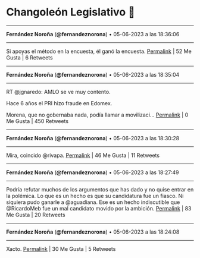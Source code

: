 # Changoleón Legislativo 🙈
*****
**Fernández Noroña** (**@fernandeznorona**) • 05-06-2023 a las 18:36:06
*****
Si apoyas el método en la encuesta, él ganó la encuesta.
[Permalink](https://twitter.com/fernandeznorona/status/1665910405309558786) | 52 Me Gusta | 6 Retweets
*****
**Fernández Noroña** (**@fernandeznorona**) • 05-06-2023 a las 18:35:04
*****
RT @jgnaredo: AMLO se ve muy contento.


Hace 6 años el PRI hizo fraude en Edomex.


Morena, que no gobernaba nada, podía llamar a movilizaci…
[Permalink](https://twitter.com/fernandeznorona/status/1665910144683896832) | 0 Me Gusta | 450 Retweets
*****
**Fernández Noroña** (**@fernandeznorona**) • 05-06-2023 a las 18:30:28
*****
Mira, coincido @rivapa.
[Permalink](https://twitter.com/fernandeznorona/status/1665908986154221568) | 46 Me Gusta | 11 Retweets
*****
**Fernández Noroña** (**@fernandeznorona**) • 05-06-2023 a las 18:27:49
*****
Podría refutar muchos de los argumentos que has dado y no quise entrar en la polémica. Lo que es un hecho es que su candidatura fue un fiasco. Ni siquiera pudo ganarle a @aguadiana. Ese es un hecho indiscutible que @RicardoMeb fue un mal candidato movido por la ambición.
[Permalink](https://twitter.com/fernandeznorona/status/1665908322585939968) | 83 Me Gusta | 20 Retweets
*****
**Fernández Noroña** (**@fernandeznorona**) • 05-06-2023 a las 18:24:08
*****
Xacto.
[Permalink](https://twitter.com/fernandeznorona/status/1665907395174989824) | 30 Me Gusta | 5 Retweets